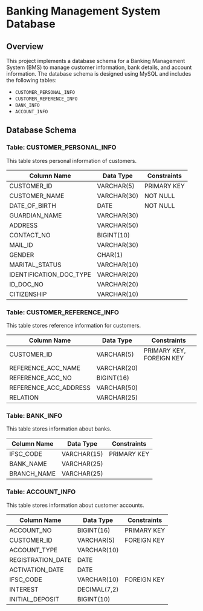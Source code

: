 # Banking Management System Database

## Overview

This project implements a database schema for a Banking Management System (BMS) to manage customer information, bank details, and account information. The database schema is designed using MySQL and includes the following tables:
- `CUSTOMER_PERSONAL_INFO`
- `CUSTOMER_REFERENCE_INFO`
- `BANK_INFO`
- `ACCOUNT_INFO`

## Database Schema

### Table: CUSTOMER_PERSONAL_INFO
This table stores personal information of customers.

| Column Name                | Data Type    | Constraints                        |
|----------------------------|--------------|------------------------------------|
| CUSTOMER_ID                | VARCHAR(5)   | PRIMARY KEY                        |
| CUSTOMER_NAME              | VARCHAR(30)  | NOT NULL                           |
| DATE_OF_BIRTH              | DATE         | NOT NULL                           |
| GUARDIAN_NAME              | VARCHAR(30)  |                                    |
| ADDRESS                    | VARCHAR(50)  |                                    |
| CONTACT_NO                 | BIGINT(10)   |                                    |
| MAIL_ID                    | VARCHAR(30)  |                                    |
| GENDER                     | CHAR(1)      |                                    |
| MARITAL_STATUS             | VARCHAR(10)  |                                    |
| IDENTIFICATION_DOC_TYPE    | VARCHAR(20)  |                                    |
| ID_DOC_NO                  | VARCHAR(20)  |                                    |
| CITIZENSHIP                | VARCHAR(10)  |                                    |

### Table: CUSTOMER_REFERENCE_INFO
This table stores reference information for customers.

| Column Name                | Data Type    | Constraints                        |
|----------------------------|--------------|------------------------------------|
| CUSTOMER_ID                | VARCHAR(5)   | PRIMARY KEY, FOREIGN KEY           |
| REFERENCE_ACC_NAME         | VARCHAR(20)  |                                    |
| REFERENCE_ACC_NO           | BIGINT(16)   |                                    |
| REFERENCE_ACC_ADDRESS      | VARCHAR(50)  |                                    |
| RELATION                   | VARCHAR(25)  |                                    |

### Table: BANK_INFO
This table stores information about banks.

| Column Name                | Data Type    | Constraints                        |
|----------------------------|--------------|------------------------------------|
| IFSC_CODE                  | VARCHAR(15)  | PRIMARY KEY                        |
| BANK_NAME                  | VARCHAR(25)  |                                    |
| BRANCH_NAME                | VARCHAR(25)  |                                    |

### Table: ACCOUNT_INFO
This table stores information about customer accounts.

| Column Name                | Data Type    | Constraints                        |
|----------------------------|--------------|------------------------------------|
| ACCOUNT_NO                 | BIGINT(16)   | PRIMARY KEY                        |
| CUSTOMER_ID                | VARCHAR(5)   | FOREIGN KEY                        |
| ACCOUNT_TYPE               | VARCHAR(10)  |                                    |
| REGISTRATION_DATE          | DATE         |                                    |
| ACTIVATION_DATE            | DATE         |                                    |
| IFSC_CODE                  | VARCHAR(10)  | FOREIGN KEY                        |
| INTEREST                   | DECIMAL(7,2) |                                    |
| INITIAL_DEPOSIT            | BIGINT(10)   |                                    |
